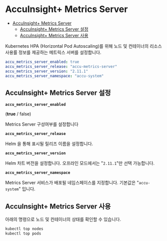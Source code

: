# AccuInsight+ Metrics Server

- [AccuInsight+ Metrics Server](#accuinsight-metrics-server)
  - [AccuInsight+ Metrics Server 설정](#accuinsight-metrics-server-설정)
  - [AccuInsight+ Metrics Server 사용](#accuinsight-metrics-server-사용)

Kubernetes HPA (Horizontal Pod Autoscaling)를 위해 노드 및 컨테이너의 리소스 사용률 정보를 제공하는 메트릭스 서버를 설정합니다.

```yaml
accu_metrics_server_enabled: true
accu_metrics_server_release: "accu-metrics-server"
accu_metrics_server_version: "2.11.1"
accu_metrics_server_namespace: "accu-system"
```

## AccuInsight+ Metrics Server 설정

**`accu_metrics_server_enabled`**

(**true** / false)

Metrics Server 구성여부를 설정합니다

**`accu_metrics_server_release`**

Helm 을 통해 표시될 릴리즈 이름을 설정합니다.

**`accu_metrics_server_version`**

Helm 차트 버전을 설정합니다. 오프라인 모드에서는 "`2.11.1`"만 선택 가능합니다.

**`accu_metrics_server_namespace`**

Metrics Server 서비스가 배포될 네임스페이스를 지정합니다. 기본값은 "`accu-system`" 입니다.

## AccuInsight+ Metrics Server 사용

아래의 명령으로 노드 및 컨테이너의 상태를 확인할 수 있습니다.

```bash
kubectl top nodes
kubectl top pods 
```
